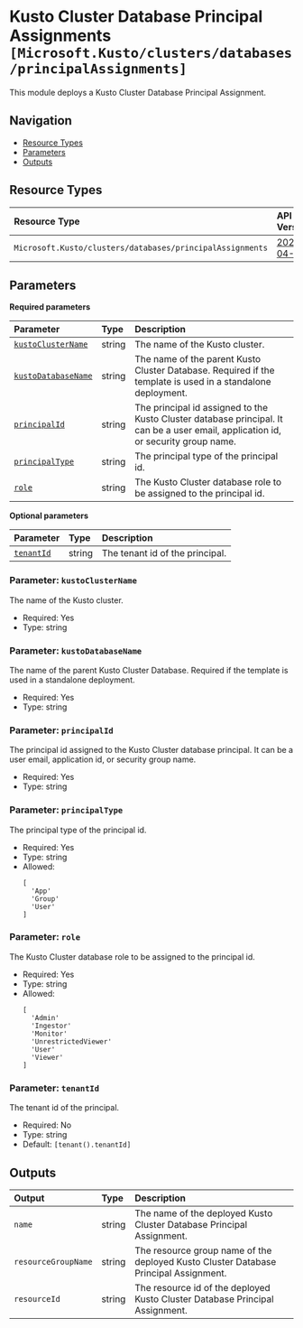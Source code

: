 # Kusto Cluster Database Principal Assignments `[Microsoft.Kusto/clusters/databases/principalAssignments]`

This module deploys a Kusto Cluster Database Principal Assignment.

## Navigation

- [Resource Types](#Resource-Types)
- [Parameters](#Parameters)
- [Outputs](#Outputs)

## Resource Types

| Resource Type | API Version |
| :-- | :-- |
| `Microsoft.Kusto/clusters/databases/principalAssignments` | [2024-04-13](https://learn.microsoft.com/en-us/azure/templates/Microsoft.Kusto/2024-04-13/clusters/databases/principalAssignments) |

## Parameters

**Required parameters**

| Parameter | Type | Description |
| :-- | :-- | :-- |
| [`kustoClusterName`](#parameter-kustoclustername) | string | The name of the Kusto cluster. |
| [`kustoDatabaseName`](#parameter-kustodatabasename) | string | The name of the parent Kusto Cluster Database. Required if the template is used in a standalone deployment. |
| [`principalId`](#parameter-principalid) | string | The principal id assigned to the Kusto Cluster database principal. It can be a user email, application id, or security group name. |
| [`principalType`](#parameter-principaltype) | string | The principal type of the principal id. |
| [`role`](#parameter-role) | string | The Kusto Cluster database role to be assigned to the principal id. |

**Optional parameters**

| Parameter | Type | Description |
| :-- | :-- | :-- |
| [`tenantId`](#parameter-tenantid) | string | The tenant id of the principal. |

### Parameter: `kustoClusterName`

The name of the Kusto cluster.

- Required: Yes
- Type: string

### Parameter: `kustoDatabaseName`

The name of the parent Kusto Cluster Database. Required if the template is used in a standalone deployment.

- Required: Yes
- Type: string

### Parameter: `principalId`

The principal id assigned to the Kusto Cluster database principal. It can be a user email, application id, or security group name.

- Required: Yes
- Type: string

### Parameter: `principalType`

The principal type of the principal id.

- Required: Yes
- Type: string
- Allowed:
  ```Bicep
  [
    'App'
    'Group'
    'User'
  ]
  ```

### Parameter: `role`

The Kusto Cluster database role to be assigned to the principal id.

- Required: Yes
- Type: string
- Allowed:
  ```Bicep
  [
    'Admin'
    'Ingestor'
    'Monitor'
    'UnrestrictedViewer'
    'User'
    'Viewer'
  ]
  ```

### Parameter: `tenantId`

The tenant id of the principal.

- Required: No
- Type: string
- Default: `[tenant().tenantId]`

## Outputs

| Output | Type | Description |
| :-- | :-- | :-- |
| `name` | string | The name of the deployed Kusto Cluster Database Principal Assignment. |
| `resourceGroupName` | string | The resource group name of the deployed Kusto Cluster Database Principal Assignment. |
| `resourceId` | string | The resource id of the deployed Kusto Cluster Database Principal Assignment. |
